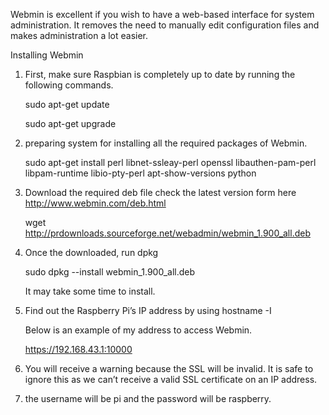 Webmin is excellent if you wish to have a web-based interface for system administration.
It removes the need to manually edit configuration files and makes administration a lot easier.

Installing Webmin

1. First, make sure Raspbian is completely up to date by running the following commands.

    sudo apt-get update

    sudo apt-get upgrade


2. preparing system for installing all the required packages of Webmin.

    sudo apt-get install perl libnet-ssleay-perl openssl libauthen-pam-perl libpam-runtime libio-pty-perl apt-show-versions python
    
3. Download the required deb file check the latest version form here
   http://www.webmin.com/deb.html
   

    wget http://prdownloads.sourceforge.net/webadmin/webmin_1.900_all.deb
    
4.  Once the downloaded, run dpkg
    
    
    sudo dpkg --install webmin_1.900_all.deb
    
    It may take some time to install.
    
5. Find out the Raspberry Pi’s IP address by using hostname -I

    Below is an example of my address to access Webmin.

    https://192.168.43.1:10000
 
 6. You will receive a warning because the SSL will be invalid. 
    It is safe to ignore this as we can’t receive a valid SSL certificate on an IP address.

 7. the username will be pi and the password will be raspberry.
